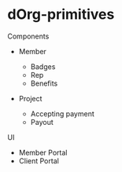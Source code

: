 # dOrg-primitives

Components

- Member

  - Badges
  - Rep
  - Benefits

- Project
  - Accepting payment
  - Payout

UI

- Member Portal
- Client Portal
